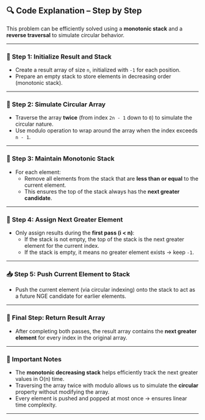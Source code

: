 ## 🔍 Code Explanation – Step by Step

This problem can be efficiently solved using a **monotonic stack** and a **reverse traversal** to simulate circular behavior.

---

### 🔧 Step 1: Initialize Result and Stack

- Create a result array of size `n`, initialized with `-1` for each position.
- Prepare an empty stack to store elements in decreasing order (monotonic stack).

---

### 🔄 Step 2: Simulate Circular Array

- Traverse the array **twice** (from index `2n - 1` down to `0`) to simulate the circular nature.
- Use modulo operation to wrap around the array when the index exceeds `n - 1`.

---

### 🧹 Step 3: Maintain Monotonic Stack

- For each element:
  - Remove all elements from the stack that are **less than or equal** to the current element.
  - This ensures the top of the stack always has the **next greater candidate**.

---

### 🧭 Step 4: Assign Next Greater Element

- Only assign results during the **first pass (i < n)**:
  - If the stack is not empty, the top of the stack is the next greater element for the current index.
  - If the stack is empty, it means no greater element exists → keep `-1`.

---

### 📥 Step 5: Push Current Element to Stack

- Push the current element (via circular indexing) onto the stack to act as a future NGE candidate for earlier elements.

---

### 🧾 Final Step: Return Result Array

- After completing both passes, the result array contains the **next greater element** for every index in the original array.

---

### 📌 Important Notes

- The **monotonic decreasing stack** helps efficiently track the next greater values in O(n) time.
- Traversing the array twice with modulo allows us to simulate the **circular** property without modifying the array.
- Every element is pushed and popped at most once → ensures linear time complexity.

---

